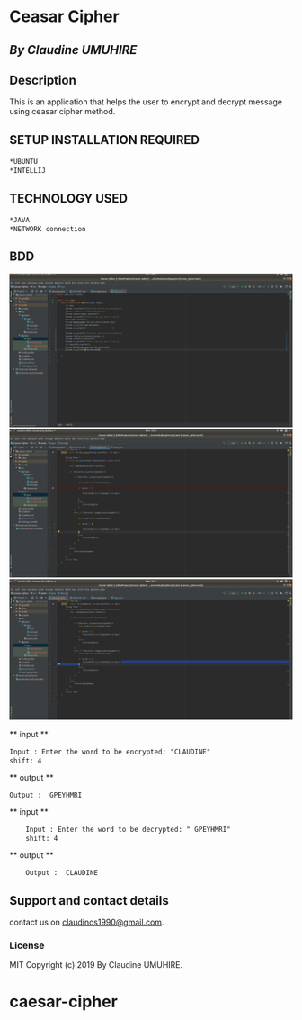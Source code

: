 # Ceasar Cipher

## *By Claudine UMUHIRE*

## Description

This is an application  that helps the user to encrypt and decrypt  message using ceasar cipher method.

## SETUP INSTALLATION REQUIRED
    *UBUNTU
    *INTELLIJ
    
 ## TECHNOLOGY USED 
 
    *JAVA 
    *NETWORK connection

## BDD

<img src="photo/app.png">
<img src="photo/encry.png">
<img src="photo/decry.png">

** input ** 

    Input : Enter the word to be encrypted: "CLAUDINE"
    shift: 4
** output ** 

    Output :  GPEYHMRI
    
 ** input ** 
    
        Input : Enter the word to be decrypted: " GPEYHMRI"
        shift: 4
 ** output ** 
    
        Output :  CLAUDINE
 
## Support and contact details
contact us on claudinos1990@gmail.com.

### License
MIT Copyright (c) 2019 By Claudine UMUHIRE. 
# caesar-cipher
